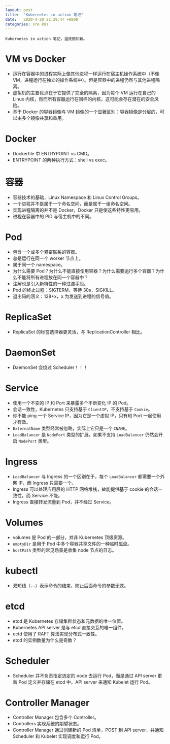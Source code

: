 ```yaml
---
layout: post
title:  "Kubernetes in action 笔记"
date:   2020-4-20 22:29:47 +0800
categories: sre k8s
---
```


    Kubernetes in action 笔记，温故而知新。

# VM vs Docker

* 运行在容器中的进程实际上像其他进程一样运行在宿主机操作系统中（不像 VM，进程运行在独立的操作系统中）。但是容器中的进程仍然与其他进程隔离。
* 虚拟机的主要优点在于它提供了完全的隔离，因为每个 VM 运行在自己的 Linux 内核，然而所有容器运行在同样的内核，这可能会存在潜在的安全风险。
* 基于 Docker 的容器镜像与 VM 镜像的一个显著区别：容器镜像是分层的，可以由多个镜像共享和重用。

# Docker

* Dockerfile 中 ENTRYPOINT vs CMD。
* ENTRYPOINT 的两种执行方式：shell vs exec。

# 容器

* 容器技术的基础，Linux Namespace 和 Linux Control Groups。
* 一个进程并不是属于一个命名空间，而是属于一组命名空间。
* 实现进程隔离的并不是 Docker，Docker 只是使这些特性更易用。
* 进程在容器中的 PID 与宿主机中的不同。

# Pod

* 包含一个或多个紧密联系的容器。
* 总是运行在同一个 worker 节点上。
* 属于同一个 namespace。
* 为什么需要 Pod？为什么不能直接使用容器？为什么需要运行多个容器？为什么不能将所有进程放在同一个容器中？
* 注解也是引入新特性的一种过渡手段。
* Pod 的终止过程：SIGTERM，等待 30s，SIGKILL。
* 退出码的涵义：128+x，x 为发送到进程的信号值。

# ReplicaSet

* ReplicaSet 的标签选择器更灵活，与 ReplicationController 相比。

# DaemonSet

* DaemonSet 会绕过 Scheduler！！！

# Service

* 使用一个不变的 IP 和 Port 来暴露多个不断变化 IP 的 Pod。
* 会话一致性，Kubernetes 只支持基于 `ClientIP`，不支持基于 `Cookie`。
* 你不能 ping 一个 Service IP，因为它是一个虚拟 IP，只有和 Port 一起使用才有效。
* `ExternalName` 类型经常被忽略，实际上它只是一个 `CNAME`。
* `LoadBalancer` 是 `NodePort` 类型的扩展，如果不支持 `LoadBalancer` 仍然会开启 `NodePort` 类型。

# Ingress

* `LoadBalancer` 与 Ingress 的一个区别在于，每个 `LoadBalancer` 都需要一个外网 IP，而 Ingress 只需要一个。
* Ingress 可以处理应用层的 HTTP 网络堆栈，故能提供基于 cookie 的会话一致性，而 Service 不能。
* Ingress 直接转发流量到 Pod，并不经过 Service。

# Volumes

* volumes 是 Pod 的一部分，并非 Kubernetes 顶级资源。
* `emptyDir` 是用于 Pod 中多个容器共享文件的一种临时磁盘。
* `hostPath` 类型的常见场景是收集 node 节点的日志。

# kubectl

* 双短线（`--`）表示命令的结束，防止后面命令的参数无效。

# etcd

* etcd 是 Kubernetes 存储集群状态和元数据的唯一位置。
* Kubernetes API server 是与 etcd 直接交互的唯一组件。
* ectd 使用了 RAFT 算法实现分布式一致性。
* etcd 的实例数量为什么是奇数？

# Scheduler

* Scheduler 并不负责指定选定的 node 去运行 Pod，而是通过 API server 更新 Pod 定义并存储在 etcd 中，API server 来通知 Kubelet 运行 Pod。

# Controller Manager

* Controller Manager 包含多个 Controller。
* Controllers 实现系统的期望状态。
* Controller Manager 通过创建新的 Pod 清单，POST 到 API server，并通知 Scheduler 和 Kubelet 实现调度和运行 Pod。